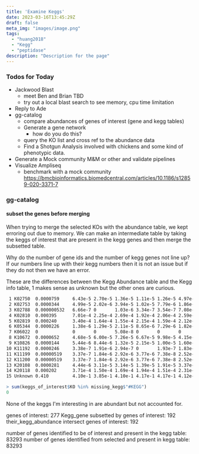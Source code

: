 ```yaml
---
title: 'Examine Keggs'
date: 2023-03-16T13:45:29Z
draft: false
meta_img: "images/image.png"
tags:
  - "huang2018"
  - "Kegg"
  - "peptidase"
description: "Description for the page"
---
```


### Todos for Today

- Jackwood Blast
  - meet Ben and Brian TBD
  - try out a local blast search to see memory, cpu time limitation
- Reply to Ade
- gg-catalog
  - compare abundances of genes of interest (gene and kegg tables)
  - Generate a gene network 
    - how do you do this?
  - query the KO list and cross ref to the abundance data
  - Find a Shotgun Analysis involved with chickens and some kind of phenotypic data.
- Generate a Mock community M&M or other and validate pipelines
- Visualize Ampliseq
  - benchmark with a mock community
https://bmcbioinformatics.biomedcentral.com/articles/10.1186/s12859-020-3371-7

### gg-catalog

#### subset the genes before merging

When trying to merge the selected KOs with the abundance table, we kept erroring out due to memory. We can make an intermediate table by taking the keggs of interest that are present in the kegg genes and then merge the subsetted table.

Why do the number of gene ids and the number of kegg genes not line up?
If our numbers line up with their kegg numbers then it is not an issue but if they do not then we have an error. 

These are the differences between the Kegg Abundance table and the Kegg info table, 1 makes sense as unknown but the other ones are curious.

```bash
 1 K02750  0.0000759     6.43e-5 2.70e-5 1.36e-5 1.11e-5 1.26e-5 4.97e-5 1.86e-5
 2 K02753  0.0000344     4.99e-5 2.02e-6 3.94e-5 1.02e-5 7.79e-6 1.86e-6 0    
 3 K02788  0.000000532   6.66e-7 0       1.03e-6 3.34e-7 3.54e-7 7.08e-8 1.11e-6
 4 K02810  0.000395      7.01e-4 2.25e-4 2.69e-4 1.92e-4 2.06e-4 2.59e-4 1.25e-4
 5 K02819  0.000240      3.40e-4 1.64e-4 1.55e-4 2.15e-4 1.59e-4 2.12e-4 8.04e-5
 6 K05344  0.0000226     1.38e-6 1.29e-5 2.11e-5 8.65e-6 7.29e-6 1.82e-5 3.41e-6
 7 K06022  0             0       0       5.08e-8 0       0       0       7.42e-7
 8 K10672  0.0000652     4.68e-5 6.00e-5 7.26e-5 6.67e-5 9.98e-5 4.15e-5 1.23e-5
 9 K10826  0.0000144     5.44e-6 8.44e-6 1.32e-5 2.15e-5 1.00e-5 1.60e-5 3.96e-6
10 K11192  0.0000246     3.38e-7 1.91e-6 2.94e-7 0       1.93e-7 1.83e-6 4.32e-7
11 K11199  0.00000519    3.37e-7 1.84e-6 2.92e-6 3.77e-6 7.38e-8 2.52e-5 0    
12 K11200  0.00000519    3.37e-7 1.84e-6 2.92e-6 3.77e-6 7.38e-8 2.52e-5 0    
13 K20108  0.0000281     4.44e-6 3.11e-5 3.14e-5 1.39e-5 1.91e-5 3.37e-5 3.70e-5
14 K20118  0.000202      3.71e-4 1.50e-4 1.69e-4 1.94e-4 1.51e-4 2.31e-4 7.97e-5
15 Unknown 0.410         4.10e-1 3.85e-1 4.10e-1 4.17e-1 4.17e-1 4.12e-1 4.71e-1
```

``` r
> sum(keggs_of_interest$KO %in% missing_kegg$"#KEGG")
0 
```

None of the keggs I'm interesting in are abundant but not accounted for.

genes of interest: 277
Kegg_gene subsetted by genes of interest: 192
their_kegg_abundance intersect genes of interest: 192

number of genes identified to be of interest and present in the kegg table: 83293
number of genes identified from selected and present in kegg table: 83293





